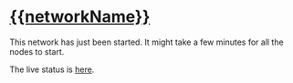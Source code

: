
# [{{networkName}}](/web/networks/{{networkName}})


This network has just been started. It might take a few minutes for 
  all the nodes to start. 
  
 The live status is [here](/web/networks/{{networkName}}/status).
